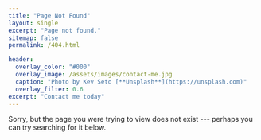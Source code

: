 ```yaml
---
title: "Page Not Found"
layout: single
excerpt: "Page not found."
sitemap: false
permalink: /404.html

header:
  overlay_color: "#000"
  overlay_image: /assets/images/contact-me.jpg
  caption: "Photo by Kev Seto [**Unsplash**](https://unsplash.com)"
  overlay_filter: 0.6
excerpt: "Contact me today"
---
```


Sorry, but the page you were trying to view does not exist --- perhaps you can try searching for it below.

<script type="text/javascript">
  var GOOG_FIXURL_LANG = 'en';
  var GOOG_FIXURL_SITE = '{{ site.url }}'
</script>
<script type="text/javascript"
  src="//linkhelp.clients.google.com/tbproxy/lh/wm/fixurl.js">
</script>
